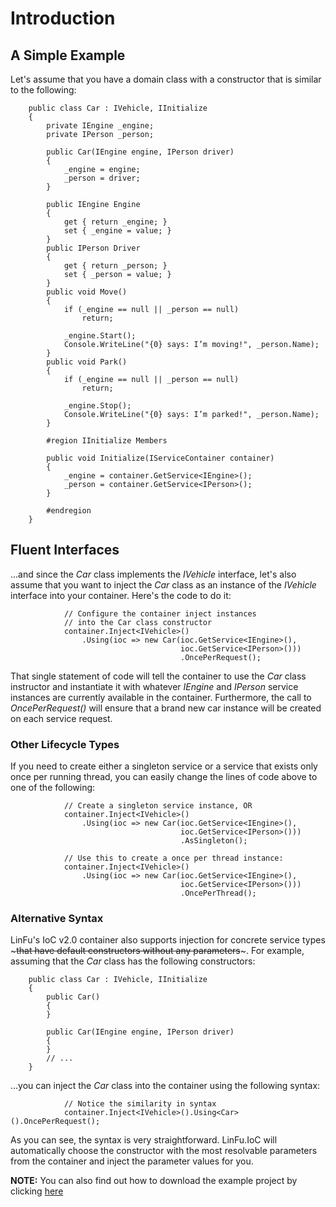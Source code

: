# Introduction #

## A Simple Example ##
Let's assume that you have a domain class with a constructor that is similar to the following:

```
    public class Car : IVehicle, IInitialize
    {
        private IEngine _engine;
        private IPerson _person;

        public Car(IEngine engine, IPerson driver)
        {
            _engine = engine;
            _person = driver;
        }

        public IEngine Engine
        {
            get { return _engine; }
            set { _engine = value; }
        }
        public IPerson Driver
        {
            get { return _person; }
            set { _person = value; }
        }
        public void Move()
        {
            if (_engine == null || _person == null)
                return;

            _engine.Start();
            Console.WriteLine("{0} says: I’m moving!", _person.Name);
        }
        public void Park()
        {
            if (_engine == null || _person == null)
                return;

            _engine.Stop();
            Console.WriteLine("{0} says: I’m parked!", _person.Name);
        }

        #region IInitialize Members

        public void Initialize(IServiceContainer container)
        {
            _engine = container.GetService<IEngine>();
            _person = container.GetService<IPerson>();
        }

        #endregion
    }
```

## Fluent Interfaces ##
...and since the _Car_ class implements the _IVehicle_ interface, let's also assume that you want to inject the _Car_ class as an instance of the _IVehicle_ interface into your container. Here's the code to do it:

```
            // Configure the container inject instances
            // into the Car class constructor
            container.Inject<IVehicle>()
                .Using(ioc => new Car(ioc.GetService<IEngine>(),
                                      ioc.GetService<IPerson>()))
                                      .OncePerRequest();
```

That single statement of code will tell the container to use the _Car_ class instructor and instantiate it with whatever _IEngine_ and _IPerson_ service instances are currently available in the container. Furthermore, the call to _OncePerRequest()_ will ensure that a brand new car instance will be created on each service request.

### Other Lifecycle Types ###

If you need to create either a singleton service or a service that exists only once per running thread, you can easily change the lines of code above to one of the following:

```
            // Create a singleton service instance, OR
            container.Inject<IVehicle>()
                .Using(ioc => new Car(ioc.GetService<IEngine>(),
                                      ioc.GetService<IPerson>()))
                                      .AsSingleton();

            // Use this to create a once per thread instance:
            container.Inject<IVehicle>()
                .Using(ioc => new Car(ioc.GetService<IEngine>(),
                                      ioc.GetService<IPerson>()))
                                      .OncePerThread();
```

### Alternative Syntax ###

LinFu's IoC v2.0 container also supports injection for concrete service types ~~~that have default constructors without any parameters~~~. For example, assuming that the _Car_ class has the following constructors:
```
    public class Car : IVehicle, IInitialize
    {
        public Car() 
        {
        }

        public Car(IEngine engine, IPerson driver)
        {
        }
        // ...
    }
```

...you can inject the _Car_ class into the container using the following syntax:

```
            // Notice the similarity in syntax
            container.Inject<IVehicle>().Using<Car>().OncePerRequest();
```

As you can see, the syntax is very straightforward. LinFu.IoC will automatically choose the constructor with the most resolvable parameters from the container and inject the parameter values for you.

**NOTE:** You can also find out how to download the example project by clicking [here](DownloadingTheIoCExamples.md)
